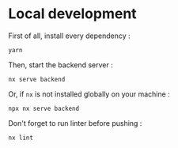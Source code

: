 # Local development

First of all, install every dependency :

```shell
yarn
```

Then, start the backend server :

```shell
nx serve backend
```

Or, if `nx` is not installed globally on your machine :

```shell
npx nx serve backend
```

Don't forget to run linter before pushing :

```shell
nx lint
```